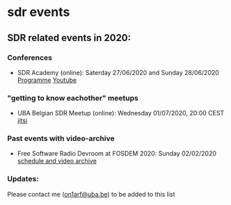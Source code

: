 # sdr events


## SDR related events in 2020:

### Conferences

* SDR Academy (online): Saterday 27/06/2020 and Sunday 28/06/2020
[Programme](http://https://2020.sdra.io/pages/programme.html)
[Youtube](https://youtube.sdra.io)


### "getting to know eachother" meetups

* UBA Belgian SDR Meetup (online): Wednesday 01/07/2020, 20:00 CEST
[jitsi](https://meet.jit.si/UBABelgianSDRMeetup)

### Past events with video-archive
* Free Software Radio Devroom at FOSDEM 2020: Sunday 02/02/2020
[schedule and video archive](https://fosdem.org/2020/schedule/track/free_software_radio/)


### Updates:
Please contact me (on1arf@uba.be) to be added to this list
